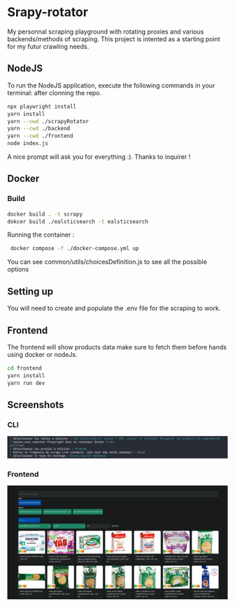 # Srapy-rotator

My personnal scraping playground with rotating proxies and various backends/methods of scraping.
This project is intented as a starting point for my futur crawling needs.

## NodeJS

To run the NodeJS application, execute the following commands in your terminal: after clonning the repo.

```bash
npx playwright install
yarn install
yarn --cwd ./scrapyRotator
yarn --cwd ./backend
yarn --cwd ./frontend
node index.js
```

A nice prompt will ask you for everything :).
Thanks to inquirer !

## Docker

### Build

```bash
docker build . -t scrapy
dokcer build ./ealsticsearch -t ealsticsearch
```

Running the container :

```bash
 docker compose -f ./docker-compose.yml up
```

You can see common/utils/choicesDefinition.js to see all the possible options

## Setting up

You will need to create and populate the .env file for the scraping to work.

## Frontend

The frontend will show products data make sure to fetch them before hands using docker or nodeJs.

```bash
cd frontend
yarn install
yarn run dev
```

## Screenshots

### CLI

![CLI](./screenshots/cli.png)

### Frontend

![Frontend](./screenshots/frontend.png)
